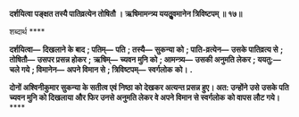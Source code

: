 **दर्शयित्वा पङ्क्षत तस्यै पातिव्रत्येन तोषितौ ।** **ऋषिमामन्त्र्य ययतुॢवमानेन त्रिविष्टपम् ॥ १७॥** 

शब्दार्थ **** 

**दर्शयित्वा—** **दिखलाने के बाद** **; पतिम्—** **पति** **; तस्यै—** **सुकन्या को** **; पाति-व्रत्येन—** **उसके पातिव्रत्य से** **; तोषितौ—** **उसपर प्रसन्न होकर** **;** **ऋषिम्—** **च्यवन मुनि को** **; आमन्त्र्य—** **उसकी अनुमति लेकर** **; ययतु:—** **चले गये** **; विमानेन—** **अपने विमान से** **; त्रिविष्टपम्—** **स्वर्गलोक** **को।** **.** 

**दोनों अश्विनीकुमार सुकन्या के सतीत्व एवं निष्ठा को देखकर अत्यन्त प्रसन्न हुए। अत: उन्होंने उसे** **उसके पति च्यवन मुनि को दिखलाया और फिर उनसे अनुमति लेकर वे अपने विमान से स्वर्गलोक** **को वापस लौट गये।** **** 